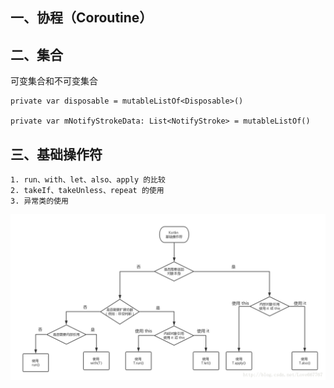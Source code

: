 ## 一、协程（Coroutine）

## 二、集合
可变集合和不可变集合
```
private var disposable = mutableListOf<Disposable>()

private var mNotifyStrokeData: List<NotifyStroke> = mutableListOf()
```
## 三、基础操作符
```
1. run、with、let、also、apply 的比较 
2. takeIf、takeUnless、repeat 的使用 
3. 异常类的使用
```
![过程](../asset/kotlin_process.png)
